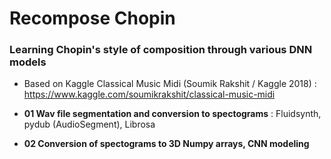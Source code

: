 # Recompose Chopin

### Learning Chopin's style of composition through various DNN models

- Based on Kaggle Classical Music Midi (Soumik Rakshit / Kaggle 2018) : https://www.kaggle.com/soumikrakshit/classical-music-midi

- **01 Wav file segmentation and conversion to spectograms** : Fluidsynth, pydub (AudioSegment), Librosa
- **02 Conversion of spectograms to 3D Numpy arrays, CNN modeling**

